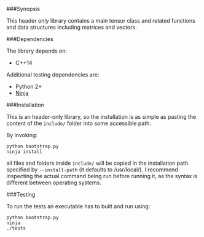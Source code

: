 ###Synopsis

This header only library contains a main tensor class and related functions and data structures including matrices and vectors.

###Dependencies

The library depends on:

 - C++14

Additional testing dependencies are:

 - Python 2+
 - [Ninja](https://ninja-build.org/)

###Installation

This is an header-only library, so the installation is as simple as pasting the content of the `include/` folder into some accessible path.

By invoking:

```
python bootstrap.py
ninja install
```

all files and folders inside `include/` will be copied in the installation path specified by `--install-path` (it defaults to /usr/local/). I recommend inspecting the actual command being run before running it, as the syntax is different between operating systems.

###Testing

To run the tests an executable has to built and run using:

```
python bootstrap.py
ninja
./tests
```